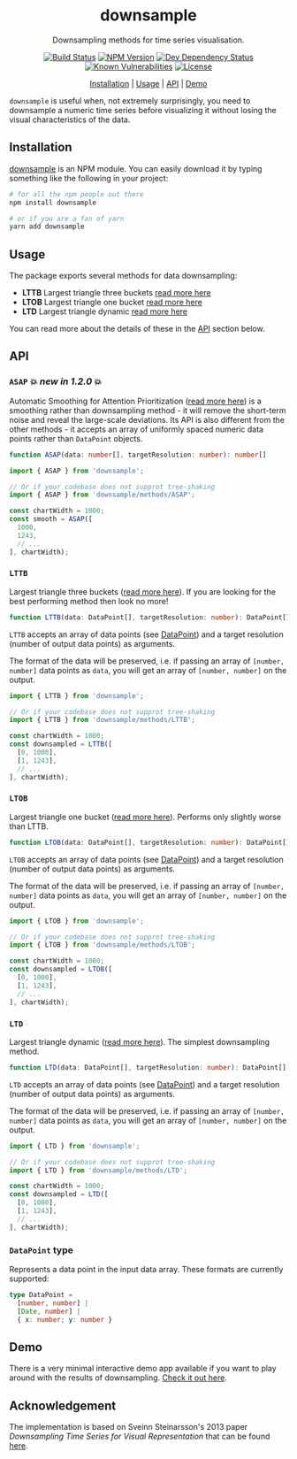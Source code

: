 <h1 align="center">
  downsample
</h1>

<p align="center">
  Downsampling methods for time series visualisation.
</p>

<!-- The badges section -->
<p align="center">
  <!-- Travis CI build status -->
  <a href="https://travis-ci.org/janjakubnanista/downsample"><img alt="Build Status" src="https://travis-ci.org/janjakubnanista/downsample.svg?branch=master"/></a>
  <!-- Fury.io NPM published package version -->
  <a href="https://www.npmjs.com/package/downsample"><img alt="NPM Version" src="https://badge.fury.io/js/downsample.svg"/></a>
  <!-- Shields.io dev dependencies status -->
  <a href="https://github.com/janjakubnanista/downsample/blob/master/package.json"><img alt="Dev Dependency Status" src="https://img.shields.io/david/dev/janjakubnanista/downsample"/></a>
  <!-- Snyk.io vulnerabilities badge -->
  <a href="https://snyk.io/test/github/janjakubnanista/downsample"><img alt="Known Vulnerabilities" src="https://snyk.io/test/github/janjakubnanista/downsample/badge.svg"/></a>
  <!-- Shields.io license badge -->
  <a href="https://github.com/janjakubnanista/downsample/blob/master/LICENSE"><img alt="License" src="https://img.shields.io/npm/l/downsample"/></a>
</p>

<p align="center">
  <a href="#installation">Installation</a>
  <span>|</span>
  <a href="#usage">Usage</a>
  <span>|</span>
  <a href="#api">API</a>
  <span>|</span>
  <a href="#demo">Demo</a>
</p>

`downsample` is useful when, not extremely surprisingly, you need to downsample a numeric time series before visualizing it without losing the visual characteristics of the data.

<a id="installation"></a>
## Installation

[downsample](https://www.npmjs.com/package/downsample) is an NPM module. You can easily download it by typing something like the following in your project:

```bash
# for all the npm people out there
npm install downsample

# or if you are a fan of yarn
yarn add downsample
```

<a id="usage"></a>
## Usage

The package exports several methods for data downsampling:

- **LTTB** Largest triangle three buckets [read more here](https://skemman.is/bitstream/1946/15343/3/SS_MSthesis.pdf)
- **LTOB** Largest triangle one bucket [read more here](https://skemman.is/bitstream/1946/15343/3/SS_MSthesis.pdf)
- **LTD** Largest triangle dynamic [read more here](https://skemman.is/bitstream/1946/15343/3/SS_MSthesis.pdf)

You can read more about the details of these in the [API](#api) section below.

<a id="api"></a>
## API

### `ASAP` :boom: *new in 1.2.0* :boom:

Automatic Smoothing for Attention Prioritization ([read more here](http://futuredata.stanford.edu/asap/)) is a smoothing rather than downsampling method - it will remove the short-term noise and reveal the large-scale deviations. Its API is also different from the other methods - it accepts an array of uniformly spaced numeric data points rather than `DataPoint` objects.

```typescript
function ASAP(data: number[], targetResolution: number): number[]
```

```typescript
import { ASAP } from 'downsample';

// Or if your codebase does not supprot tree-shaking
import { ASAP } from 'downsample/methods/ASAP';

const chartWidth = 1000;
const smooth = ASAP([
  1000,
  1243,
  // ...
], chartWidth);
```

### `LTTB`

Largest triangle three buckets ([read more here](https://skemman.is/bitstream/1946/15343/3/SS_MSthesis.pdf)). If you are looking for the best performing method then look no more!

```typescript
function LTTB(data: DataPoint[], targetResolution: number): DataPoint[]
```

`LTTB` accepts an array of data points (see [DataPoint](#api/DataPoint)) and a target resolution (number of output data points) as arguments.

The format of the data will be preserved, i.e. if passing an array of `[number, number]` data points as `data`, you will get an array of `[number, number]` on the output.

```typescript
import { LTTB } from 'downsample';

// Or if your codebase does not supprot tree-shaking
import { LTTB } from 'downsample/methods/LTTB';

const chartWidth = 1000;
const downsampled = LTTB([
  [0, 1000],
  [1, 1243],
  // ...
], chartWidth);
```

### `LTOB`

Largest triangle one bucket ([read more here](https://skemman.is/bitstream/1946/15343/3/SS_MSthesis.pdf)). Performs only slightly worse than LTTB.

```typescript
function LTOB(data: DataPoint[], targetResolution: number): DataPoint[]
```

`LTOB` accepts an array of data points (see [DataPoint](#api/DataPoint)) and a target resolution (number of output data points) as arguments.

The format of the data will be preserved, i.e. if passing an array of `[number, number]` data points as `data`, you will get an array of `[number, number]` on the output.

```typescript
import { LTOB } from 'downsample';

// Or if your codebase does not supprot tree-shaking
import { LTOB } from 'downsample/methods/LTOB';

const chartWidth = 1000;
const downsampled = LTOB([
  [0, 1000],
  [1, 1243],
  // ...
], chartWidth);
```

### `LTD`

Largest triangle dynamic ([read more here](https://skemman.is/bitstream/1946/15343/3/SS_MSthesis.pdf)). The simplest downsampling method.

```typescript
function LTD(data: DataPoint[], targetResolution: number): DataPoint[]
```

`LTD` accepts an array of data points (see [DataPoint](#api/DataPoint)) and a target resolution (number of output data points) as arguments.

The format of the data will be preserved, i.e. if passing an array of `[number, number]` data points as `data`, you will get an array of `[number, number]` on the output.

```typescript
import { LTD } from 'downsample';

// Or if your codebase does not supprot tree-shaking
import { LTD } from 'downsample/methods/LTD';

const chartWidth = 1000;
const downsampled = LTD([
  [0, 1000],
  [1, 1243],
  // ...
], chartWidth);
```

<a id="api/DataPoint"></a>
### `DataPoint` type

Represents a data point in the input data array. These formats are currently supported:

```typescript
type DataPoint = 
  [number, number] | 
  [Date, number] | 
  { x: number; y: number }
```

<a id="demo"></a>
## Demo

There is a very minimal interactive demo app available if you want to play around with the results of downsampling. [Check it out here](https://janjakubnanista.github.io/downsample/).

## Acknowledgement

The implementation is based on Sveinn Steinarsson's 2013 paper _Downsampling Time Series for
Visual Representation_ that can be found [here](https://skemman.is/bitstream/1946/15343/3/SS_MSthesis.pdf).